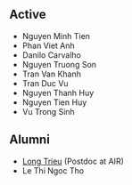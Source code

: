 <markdown>

## Active

- Nguyen Minh Tien
- Phan Viet Anh
- Danilo Carvalho
- Nguyen Truong Son
- Tran Van Khanh
- Tran Duc Vu
- Nguyen Thanh Huy
- Nguyen Tien Huy
- Vu Trong Sinh

## Alumni

- [Long Trieu](https://nguyenlab.github.io/member/long-trieu.html) (Postdoc at AIR)
- Le Thi Ngoc Tho 

</markdown>
